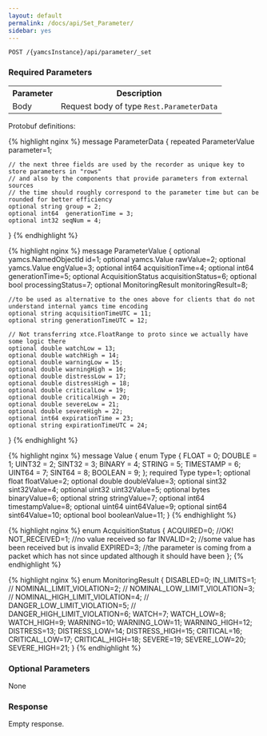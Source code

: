 ```yaml
---
layout: default
permalink: /docs/api/Set_Parameter/
sidebar: yes
---
```


```
POST /{yamcsInstance}/api/parameter/_set
```

### Required Parameters

<table class="inline">
    <tr><th>Parameter</th><th>Description</th></tr>
     <tr><td>Body</td><td>Request body of type <code>Rest.ParameterData</code></td></tr>
</table>


Protobuf definitions:

{% highlight nginx %}
message ParameterData {
    repeated ParameterValue parameter=1;

    // the next three fields are used by the recorder as unique key to store parameters in "rows" 
    // and also by the components that provide parameters from external sources
    // the time should roughly correspond to the parameter time but can be rounded for better efficiency
    optional string group = 2;
    optional int64  generationTime = 3;
    optional int32 seqNum = 4;
}
{% endhighlight %}


{% highlight nginx %}
message ParameterValue {
    optional yamcs.NamedObjectId id=1;
  	optional yamcs.Value rawValue=2;
	optional yamcs.Value engValue=3;
	optional int64 acquisitionTime=4;
	optional int64 generationTime=5;
	optional AcquisitionStatus acquisitionStatus=6;
	optional bool processingStatus=7;
	optional MonitoringResult monitoringResult=8;

    //to be used as alternative to the ones above for clients that do not understand internal yamcs time encoding
    optional string acquisitionTimeUTC = 11;
    optional string generationTimeUTC = 12;

    // Not transferring xtce.FloatRange to proto since we actually have some logic there
    optional double watchLow = 13;
    optional double watchHigh = 14;
    optional double warningLow = 15;
    optional double warningHigh = 16;
    optional double distressLow = 17;
    optional double distressHigh = 18;
    optional double criticalLow = 19;
    optional double criticalHigh = 20;
    optional double severeLow = 21;
    optional double severeHigh = 22;
    optional int64 expirationTime = 23;
    optional string expirationTimeUTC = 24;
}
{% endhighlight %}

{% highlight nginx %}
message Value {
    enum Type {
        FLOAT = 0;
        DOUBLE = 1;
        UINT32 = 2;
        SINT32 = 3;
        BINARY = 4;
        STRING = 5;
        TIMESTAMP = 6;
        UINT64 = 7;
        SINT64 = 8;
        BOOLEAN = 9;
    };
    required Type type=1;
    optional float         floatValue=2;
    optional double        doubleValue=3;
    optional sint32        sint32Value=4;
    optional uint32        uint32Value=5;
    optional bytes         binaryValue=6;
    optional string        stringValue=7;
    optional int64         timestampValue=8;
    optional uint64        uint64Value=9;
    optional sint64        sint64Value=10;
    optional bool          booleanValue=11;
}
{% endhighlight %}

{% highlight nginx %}
enum AcquisitionStatus {
      ACQUIRED=0; //OK!
      NOT_RECEIVED=1; //no value received so far
      INVALID=2; //some value has been received but is invalid
      EXPIRED=3; //the parameter is coming from a packet which has not since updated although it should have been
};
{% endhighlight %}


{% highlight nginx %}
enum MonitoringResult {
      DISABLED=0;
      IN_LIMITS=1;
      // NOMINAL_LIMIT_VIOLATION=2;
      // NOMINAL_LOW_LIMIT_VIOLATION=3;
      // NOMINAL_HIGH_LIMIT_VIOLATION=4;
      // DANGER_LOW_LIMIT_VIOLATION=5;
      // DANGER_HIGH_LIMIT_VIOLATION=6;
      WATCH=7;
      WATCH_LOW=8;
      WATCH_HIGH=9;
      WARNING=10;
      WARNING_LOW=11;
      WARNING_HIGH=12;
      DISTRESS=13;
      DISTRESS_LOW=14;
      DISTRESS_HIGH=15;
      CRITICAL=16;
      CRITICAL_LOW=17;
      CRITICAL_HIGH=18;
      SEVERE=19;
      SEVERE_LOW=20;
      SEVERE_HIGH=21;
}
{% endhighlight %}


### Optional Parameters
None

### Response

Empty response.
